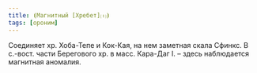 ```yaml
---
title: ⦗Магнитный [Хребет]⒯⦘
tags: [ороним]
---
```


Соединяет хр. Хоба-Тепе и Кок-Кая, на нем заметная скала Сфинкс. В с.-вост.
части Берегового хр. в масс. Кара-Даг I. – здесь наблюдается магнитная аномалия.
